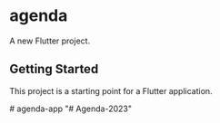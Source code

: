 # agenda

A new Flutter project.

## Getting Started

This project is a starting point for a Flutter application.

#   a g e n d a - a p p 
 
 
"# Agenda-2023" 
